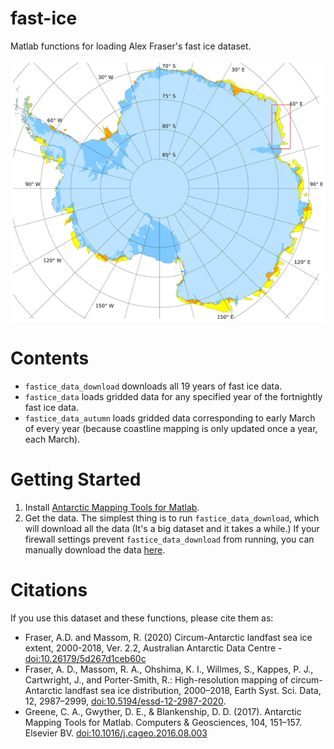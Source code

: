 # fast-ice
Matlab functions for loading Alex Fraser's fast ice dataset.

![](essd-12-2987-2020-avatar-web.png)

# Contents 

* `fastice_data_download` downloads all 19 years of fast ice data. 
* `fastice_data` loads gridded data for any specified year of the fortnightly fast ice data. 
* `fastice_data_autumn` loads gridded data corresponding to early March of every year (because coastline mapping is only updated once a year, each March). 

# Getting Started
1.  Install [Antarctic Mapping Tools for Matlab](https://github.com/chadagreene/Antarctic-Mapping-Tools). 
2. Get the data. The simplest thing is to run `fastice_data_download`, which will download all the data (It's a big dataset and it takes a while.) If your firewall settings prevent `fastice_data_download` from running, you can manually download the data [here](https://data.aad.gov.au/s3/bucket/datasets/science/AAS_4116_Fraser_fastice_circumantarctic/fastice_v2_2/).

# Citations
If you use this dataset and these functions, please cite them as: 

* Fraser, A.D. and Massom, R. (2020) Circum-Antarctic landfast sea ice extent, 2000-2018, Ver. 2.2, Australian Antarctic Data Centre - [doi:10.26179/5d267d1ceb60c](http://dx.doi.org/doi:10.26179/5d267d1ceb60c) 
* Fraser, A. D., Massom, R. A., Ohshima, K. I., Willmes, S., Kappes, P. J., Cartwright, J., and Porter-Smith, R.: High-resolution mapping of circum-Antarctic landfast sea ice distribution, 2000–2018, Earth Syst. Sci. Data, 12, 2987–2999, [doi:10.5194/essd-12-2987-2020](https://doi.org/10.5194/essd-12-2987-2020). 
* Greene, C. A., Gwyther, D. E., & Blankenship, D. D. (2017). Antarctic Mapping Tools for Matlab. Computers & Geosciences, 104, 151–157. Elsevier BV. [doi:10.1016/j.cageo.2016.08.003](https://doi.org/10.1016/j.cageo.2016.08.003) 
